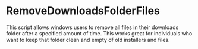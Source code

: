# RemoveDownloadsFolderFiles
This script allows windows users to remove all files in their downloads folder after a specified amount of time. This works great for individuals who want to keep that folder clean and empty of old installers and files.
